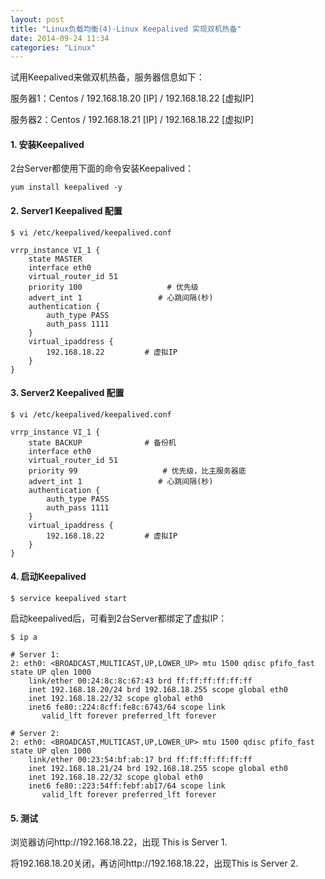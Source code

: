 ```yaml
---
layout: post
title: "Linux负载均衡(4)-Linux Keepalived 实现双机热备"
date: 2014-09-24 11:34
categories: "Linux"
---
```


试用Keepalived来做双机热备，服务器信息如下：

服务器1：Centos / 192.168.18.20 [IP] / 192.168.18.22 [虚拟IP]

服务器2：Centos / 192.168.18.21 [IP] / 192.168.18.22 [虚拟IP]

#### 1. 安装Keepalived

2台Server都使用下面的命令安装Keepalived：

    yum install keepalived -y

#### 2. Server1 Keepalived 配置

    $ vi /etc/keepalived/keepalived.conf

    vrrp_instance VI_1 {
        state MASTER
        interface eth0
        virtual_router_id 51
        priority 100                   # 优先级
        advert_int 1                 # 心跳间隔(秒)
        authentication {
            auth_type PASS
            auth_pass 1111
        }
        virtual_ipaddress {
            192.168.18.22         # 虚拟IP
        }
    }

#### 3. Server2 Keepalived 配置

    $ vi /etc/keepalived/keepalived.conf

    vrrp_instance VI_1 {
        state BACKUP              # 备份机
        interface eth0
        virtual_router_id 51
        priority 99                   # 优先级，比主服务器底
        advert_int 1                 # 心跳间隔(秒)
        authentication {
            auth_type PASS
            auth_pass 1111
        }
        virtual_ipaddress {
            192.168.18.22         # 虚拟IP
        }
    }

#### 4. 启动Keepalived

    $ service keepalived start

启动keepalived后，可看到2台Server都绑定了虚拟IP：

    $ ip a

    # Server 1:
    2: eth0: <BROADCAST,MULTICAST,UP,LOWER_UP> mtu 1500 qdisc pfifo_fast state UP qlen 1000
        link/ether 00:24:8c:8c:67:43 brd ff:ff:ff:ff:ff:ff
        inet 192.168.18.20/24 brd 192.168.18.255 scope global eth0
        inet 192.168.18.22/32 scope global eth0
        inet6 fe80::224:8cff:fe8c:6743/64 scope link 
           valid_lft forever preferred_lft forever

    # Server 2:
    2: eth0: <BROADCAST,MULTICAST,UP,LOWER_UP> mtu 1500 qdisc pfifo_fast state UP qlen 1000
        link/ether 00:23:54:bf:ab:17 brd ff:ff:ff:ff:ff:ff
        inet 192.168.18.21/24 brd 192.168.18.255 scope global eth0
        inet 192.168.18.22/32 scope global eth0
        inet6 fe80::223:54ff:febf:ab17/64 scope link 
           valid_lft forever preferred_lft forever

#### 5. 测试

浏览器访问http://192.168.18.22，出现 This is Server 1.

将192.168.18.20关闭，再访问http://192.168.18.22，出现This is Server 2.